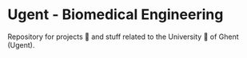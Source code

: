 # Ugent - Biomedical Engineering
Repository for projects :pencil: and stuff related to the University :school: of Ghent (Ugent).
